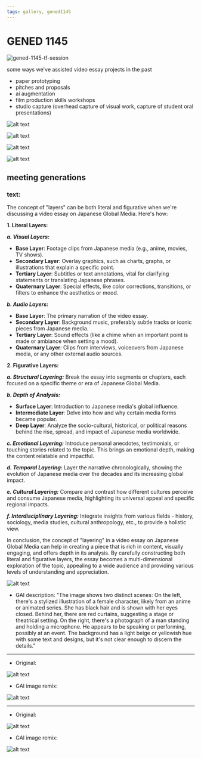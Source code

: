 ```yaml
---
tags: gallery, gened1145
---
```

# GENED 1145

![gened-1145-tf-session](https://files.slack.com/files-pri/T0HTW3H0V-F05URJSDJJF/template-for-normal-gif_1_360.gif?pub_secret=50e8dab791)

some ways we've assisted video essay projects in the past
- paper prototyping
- pitches and proposals
- ai augmentation
- film production skills workshops
- studio capture (overhead capture of visual work, capture of student oral presentations)



![alt text](https://files.slack.com/files-pri/T0HTW3H0V-F03210G5000/20220202\_rashomongif\_360.gif?pub_secret=cfac8e1fa2)

![alt text](https://files.slack.com/files-pri/T0HTW3H0V-F04DW2S5GFJ/greenscreen-1_360.gif?pub_secret=5d8af94002)


![alt text](https://files.slack.com/files-pri/T0HTW3H0V-F044X9UU90F/gif-2a_202.gif?pub_secret=0578cea947)  

![alt text](https://files.slack.com/files-pri/T0HTW3H0V-F045BS5TAMQ/neuro-gif-1_202.gif?pub_secret=c757b740c0)


## meeting generations

### text: 

The concept of "layers" can be both literal and figurative when we're discussing a video essay on Japanese Global Media. Here's how:

**1. Literal Layers:**

***a. Visual Layers:***
- **Base Layer**: Footage clips from Japanese media (e.g., anime, movies, TV shows).
- **Secondary Layer**: Overlay graphics, such as charts, graphs, or illustrations that explain a specific point.
- **Tertiary Layer**: Subtitles or text annotations, vital for clarifying statements or translating Japanese phrases.
- **Quaternary Layer**: Special effects, like color corrections, transitions, or filters to enhance the aesthetics or mood.

***b. Audio Layers:***
- **Base Layer**: The primary narration of the video essay.
- **Secondary Layer**: Background music, preferably subtle tracks or iconic pieces from Japanese media.
- **Tertiary Layer**: Sound effects (like a chime when an important point is made or ambiance when setting a mood).
- **Quaternary Layer**: Clips from interviews, voiceovers from Japanese media, or any other external audio sources.

**2. Figurative Layers:**

***a. Structural Layering:***
Break the essay into segments or chapters, each focused on a specific theme or era of Japanese Global Media.

***b. Depth of Analysis:***
- **Surface Layer**: Introduction to Japanese media's global influence.
- **Intermediate Layer**: Delve into how and why certain media forms became popular.
- **Deep Layer**: Analyze the socio-cultural, historical, or political reasons behind the rise, spread, and impact of Japanese media worldwide.

***c. Emotional Layering:***
Introduce personal anecdotes, testimonials, or touching stories related to the topic. This brings an emotional depth, making the content relatable and impactful.

***d. Temporal Layering:***
Layer the narrative chronologically, showing the evolution of Japanese media over the decades and its increasing global impact.

***e. Cultural Layering:***
Compare and contrast how different cultures perceive and consume Japanese media, highlighting its universal appeal and specific regional impacts.

***f. Interdisciplinary Layering:***
Integrate insights from various fields - history, sociology, media studies, cultural anthropology, etc., to provide a holistic view.

In conclusion, the concept of "layering" in a video essay on Japanese Global Media can help in creating a piece that is rich in content, visually engaging, and offers depth in its analysis. By carefully constructing both literal and figurative layers, the essay becomes a multi-dimensional exploration of the topic, appealing to a wide audience and providing various levels of understanding and appreciation.


![alt text](https://files.slack.com/files-pri/T0HTW3H0V-F05UP1HPCPP/template-for-normal-gif\_2\_360.gif?pub_secret=d7908deb91)

* GAI description: "The image shows two distinct scenes: On the left, there's a stylized illustration of a female character, likely from an anime or animated series. She has black hair and is shown with her eyes closed. Behind her, there are red curtains, suggesting a stage or theatrical setting. On the right, there's a photograph of a man standing and holding a microphone. He appears to be speaking or performing, possibly at an event. The background has a light beige or yellowish hue with some text and designs, but it's not clear enough to discern the details."



---
* Original: 

![alt text](https://files.slack.com/files-pri/T0HTW3H0V-F05V4T44U57/template-for-normal-gif\_5\_360.gif?pub_secret=ce9352f22c)

* GAI image remix: 

![alt text](https://files.slack.com/files-pri/T0HTW3H0V-F05US6WBAM9/discordtest2.png?pub_secret=087f449980)

---
* Original: 

![alt text](https://files.slack.com/files-pri/T0HTW3H0V-F05US4AMEM9/template-for-normal-gif\_4\_360.gif?pub_secret=e2b5323df9)



* GAI image remix: 

![alt text](https://files.slack.com/files-pri/T0HTW3H0V-F06016M77DE/discordtest1.png?pub_secret=e073c6eb95)

